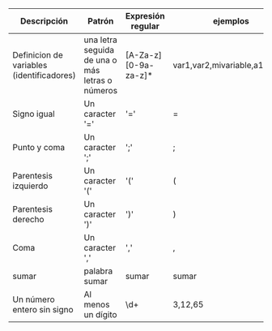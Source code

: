 | Descripción                               | Patrón                                          | Expresión regular     | ejemplos                      |
| ----------------------------------------- | ----------------------------------------------- | --------------------- | ----------------------------- |
| Definicion de variables (identificadores) | una letra seguida de una o más letras o números | [A-Za-z][0-9a-za-z]\* | var1,var2,mivariable,a1,sumar |
| Signo igual                               | Un caracter '='                                 | '='                   | =                             |
| Punto y coma                              | Un caracter ';'                                 | ';'                   | ;                             |
| Parentesis izquierdo                      | Un caracter '('                                 | '('                   | (                             |
| Parentesis derecho                        | Un caracter ')'                                 | ')'                   | )                             |
| Coma                                      | Un caracter ','                                 | ','                   | ,                             |
| sumar                                     | palabra sumar                                   | sumar                 | sumar                         |
| Un número entero sin signo                | Al menos un dígito                              | \d+                   | 3,12,65                       |
